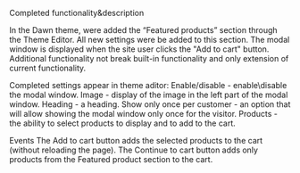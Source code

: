 Completed functionality&description


In the Dawn theme, were added the “Featured products” section through the Theme Editor. All new settings were be added to this section.
The modal window is displayed when the site user clicks the "Add to cart" button.
Additional functionality not break built-in functionality and only extension of current functionality.

Completed settings appear in theme aditor:
Enable/disable - enable\disable the modal window.
Image - display of the image in the left part of the modal window.
Heading - a heading.
Show only once per customer - an option that will allow showing the modal window only once for the visitor.
Products - the ability to select products to display and to add to the cart.

Events
The Add to cart button adds the selected products to the cart (without reloading the page).
The Continue to cart button adds only products from the Featured product section to the cart.
